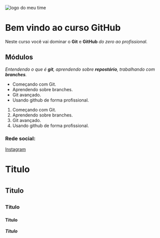 ![logo do meu time](https://sujeitoprogramador.com/wp-content/uploads/2021/04/gitimage.png)

# Bem vindo ao curso GitHub
Neste curso você vai dominar o **Git** e **GitHub** _do zero ao profissional._

## Módulos
_Entendendo o que é **git**, aprendendo sobre **repostório**, trabalhando com **branches**._

* Começando com Git.
* Aprendendo sobre branches.
* Git avançado.
* Usando github de forma profissional.


1. Começando com Git.
2. Aprendendo sobre branches.
3. Git avançado.
4. Usando github de forma profissional.

### Rede social:
[Instagram](https://instagram.com/thiago.ribeirot)


# Titulo <h1>

## Titulo <h2>

### Titulo <h3>

#### Titulo <h4>

##### Titulo <h5>

